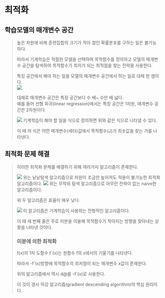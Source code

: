 최적화
===================
학습모델의 매개변수 공간
----------------

>높은 차원에 비해 훈련집합의 크기가 작아 참인 확률분포를 구하는 일은 불가능하다.  
>  
>따라서 기계학습은 적절한 모델을 선택하여 목적함수를 정의하고 모델의 매개변수 공간을 탐색하여 목적함수가 최저가 되는 최적점을 찾는 전략을 사용한다.  
>  
>특징 공간에서 해야 하는 일을 모델의 매개변수 공간에서 하는 일로 대체 한 셈이다.  
><img src="https://user-images.githubusercontent.com/112842153/226810889-1a42428d-d648-48e6-a1fc-fe620d9f65d1.png" /> 
>  
>대체로 매개변수 공간은 특징 공간보다 수 배~ 수만 배 넓다.  
>예를 들어 선형 회귀(linear regression)에서는 특징 공간은 1차원, 매개변수 공간은 2차원이다.  
>  
><img src="https://user-images.githubusercontent.com/112842153/226812574-874b7dbc-7f53-4dff-9dc0-79cf9c32c4e3.png" />  
>기계학습이 해야 할 일을 식으로 정의하면 위와 같은 식으로 나타낼 수 있다.  
>  
>이 때 저 식은 어떤 매개변수(세타)값에서 목적함수(J)가 최솟값을 찾는 가를 나타낸다.  
>  
최적화 문제 해결
------------------
>이러한 최적화 문제를 해결하기 위해 여러가지 알고리즘이 존재한다.  
>  
><img src="https://user-images.githubusercontent.com/112842153/226813148-6331546c-fdc0-4d72-98be-d2bdd01ade6a.png" />  
>위는 낱낱탐색 알고리즘으로 차원이 조금만 높아져도 적용이 불가능한 최적화 알고리즘이다.  
>  
><img src="https://user-images.githubusercontent.com/112842153/226813346-0cc040e8-d8f6-4f68-abf0-ec9c04503066.png" />  
>위는 무작위 탐색 알고리즘으로 아무런 전략이 없는 naive한 알고리즘이다.  
>  
>위 두 알고리즘은 효율이 매우 낮다. 
>  
><img src="https://user-images.githubusercontent.com/112842153/226813585-12241593-5e6b-478d-a0d0-cb6667021e58.png" />  
>이 알고리즘은 기계학습이 사용하는 전형적인 알고리즘이다.  
>  
>이 때 세 번째 줄은 주로 미분을 이용해 목적함수가 작아지는 방향을 찾아내는 상황을 나타낸 것이다.  
>  
>### 미분에 의한 최적화  
>  
>f(x)의 1차 도함수 f`(x)는 원함수 f의 x에서의 기울기를 나타낸다. 
>  
>따라서 -f`(x)방향에 목적함수의 최저점이 되는 매개변수 x값이 존재한다.  
>  
>위의 알고리즘에서 역시 d@를 -f`(x)로 사용한다.  
>  
>이 것이 경사 하강 알고리즘(gradient descending algorithm)의 핵심 원리이다.  
>